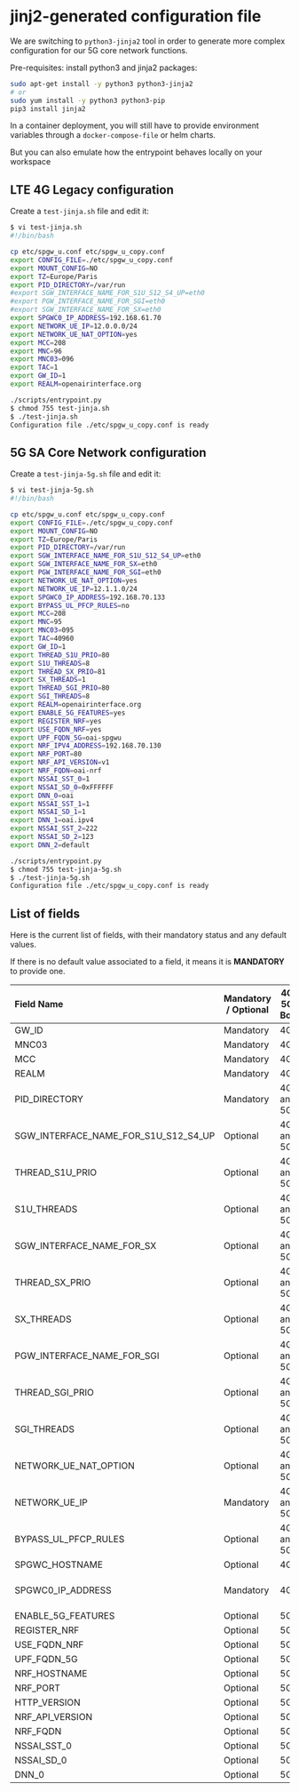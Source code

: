 # jinj2-generated configuration file #

We are switching to `python3-jinja2` tool in order to generate more complex configuration for our 5G core network functions.

Pre-requisites: install python3 and jinja2 packages:

```bash
sudo apt-get install -y python3 python3-jinja2
# or
sudo yum install -y python3 python3-pip
pip3 install jinja2
```

In a container deployment, you will still have to provide environment variables through a `docker-compose-file` or helm charts.

But you can also emulate how the entrypoint behaves locally on your workspace

## LTE 4G Legacy configuration ##

Create a `test-jinja.sh` file and edit it:

```bash
$ vi test-jinja.sh
#!/bin/bash

cp etc/spgw_u.conf etc/spgw_u_copy.conf
export CONFIG_FILE=./etc/spgw_u_copy.conf
export MOUNT_CONFIG=NO
export TZ=Europe/Paris
export PID_DIRECTORY=/var/run
#export SGW_INTERFACE_NAME_FOR_S1U_S12_S4_UP=eth0
#export PGW_INTERFACE_NAME_FOR_SGI=eth0
#export SGW_INTERFACE_NAME_FOR_SX=eth0
export SPGWC0_IP_ADDRESS=192.168.61.70
export NETWORK_UE_IP=12.0.0.0/24
export NETWORK_UE_NAT_OPTION=yes
export MCC=208
export MNC=96
export MNC03=096
export TAC=1
export GW_ID=1
export REALM=openairinterface.org

./scripts/entrypoint.py
$ chmod 755 test-jinja.sh
$ ./test-jinja.sh
Configuration file ./etc/spgw_u_copy.conf is ready
```

## 5G SA Core Network configuration ##

Create a `test-jinja-5g.sh` file and edit it:

```bash
$ vi test-jinja-5g.sh
#!/bin/bash

cp etc/spgw_u.conf etc/spgw_u_copy.conf
export CONFIG_FILE=./etc/spgw_u_copy.conf
export MOUNT_CONFIG=NO
export TZ=Europe/Paris
export PID_DIRECTORY=/var/run
export SGW_INTERFACE_NAME_FOR_S1U_S12_S4_UP=eth0
export SGW_INTERFACE_NAME_FOR_SX=eth0
export PGW_INTERFACE_NAME_FOR_SGI=eth0
export NETWORK_UE_NAT_OPTION=yes
export NETWORK_UE_IP=12.1.1.0/24
export SPGWC0_IP_ADDRESS=192.168.70.133
export BYPASS_UL_PFCP_RULES=no
export MCC=208
export MNC=95
export MNC03=095
export TAC=40960
export GW_ID=1
export THREAD_S1U_PRIO=80
export S1U_THREADS=8
export THREAD_SX_PRIO=81
export SX_THREADS=1
export THREAD_SGI_PRIO=80
export SGI_THREADS=8
export REALM=openairinterface.org
export ENABLE_5G_FEATURES=yes
export REGISTER_NRF=yes
export USE_FQDN_NRF=yes
export UPF_FQDN_5G=oai-spgwu
export NRF_IPV4_ADDRESS=192.168.70.130
export NRF_PORT=80
export NRF_API_VERSION=v1
export NRF_FQDN=oai-nrf
export NSSAI_SST_0=1
export NSSAI_SD_0=0xFFFFFF
export DNN_0=oai
export NSSAI_SST_1=1
export NSSAI_SD_1=1
export DNN_1=oai.ipv4
export NSSAI_SST_2=222
export NSSAI_SD_2=123
export DNN_2=default

./scripts/entrypoint.py
$ chmod 755 test-jinja-5g.sh
$ ./test-jinja-5g.sh
Configuration file ./etc/spgw_u_copy.conf is ready
```

## List of fields ##

Here is the current list of fields, with their mandatory status and any default values.

If there is no default value associated to a field, it means it is **MANDATORY** to provide one.

| Field Name | Mandatory / Optional | 4G / 5G / Both | Default value if any |
|:-----------|----------------------|----------------|---------------------:|
| GW_ID      | Mandatory | 4G | |
| MNC03      | Mandatory | 4G | |
| MCC        | Mandatory | 4G | |
| REALM      | Mandatory | 4G | |
| PID_DIRECTORY | Mandatory | 4G and 5G | |
| SGW_INTERFACE_NAME_FOR_S1U_S12_S4_UP | Optional | 4G and 5G | eth0 |
| THREAD_S1U_PRIO | Optional | 4G and 5G | 80 |
| S1U_THREADS | Optional | 4G and 5G | 8 |
| SGW_INTERFACE_NAME_FOR_SX | Optional | 4G and 5G | eth0 |
| THREAD_SX_PRIO | Optional | 4G and 5G | 81 |
| SX_THREADS | Optional | 4G and 5G | 1 |
| PGW_INTERFACE_NAME_FOR_SGI | Optional | 4G and 5G | eth0 |
| THREAD_SGI_PRIO | Optional | 4G and 5G | 80 |
| SGI_THREADS | Optional | 4G and 5G | 8 |
| NETWORK_UE_NAT_OPTION | Optional | 4G and 5G | no |
| NETWORK_UE_IP | Mandatory | 4G and 5G | |
| BYPASS_UL_PFCP_RULES | Optional | 4G and 5G | no |
| SPGWC_HOSTNAME | Optional | 4G | |
| SPGWC0_IP_ADDRESS | Mandatory | 4G | mandatory if SPGWC_HOSTNAME undefined |
| ENABLE_5G_FEATURES | Optional | 5G | no |
| REGISTER_NRF | Optional | 5G | no |
| USE_FQDN_NRF | Optional | 5G | no |
| UPF_FQDN_5G | Optional | 5G | |
| NRF_HOSTNAME | Optional | 5G | |
| NRF_PORT | Optional | 5G | 80 |
| HTTP_VERSION | Optional | 5G | 1 |
| NRF_API_VERSION | Optional | 5G | v1 |
| NRF_FQDN | Optional | 5G | |
| NSSAI_SST_0 | Optional | 5G | |
| NSSAI_SD_0 | Optional | 5G | 0xFFFFFF |
| DNN_0 | Optional | 5G | |

